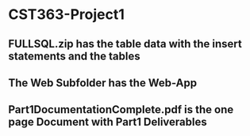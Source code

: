 # CST363-Project1

## FULLSQL.zip has the table data with the insert statements and the tables
## The Web Subfolder has the Web-App 
## Part1DocumentationComplete.pdf is the one page Document with Part1 Deliverables
